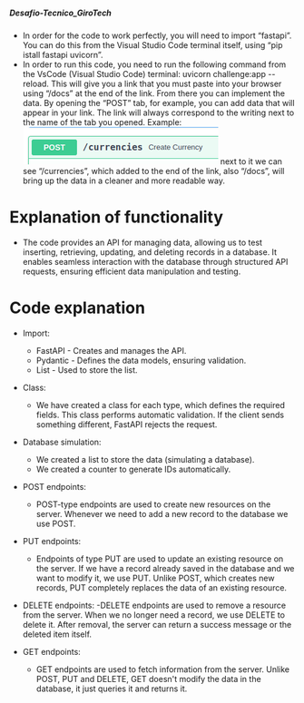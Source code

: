 ##### Desafio-Tecnico_GiroTech #####

- In order for the code to work perfectly, you will need to import “fastapi”. You can do this from the Visual Studio Code terminal itself, using “pip istall fastapi uvicorn”. 
- In order to run this code, you need to run the following command from the VsCode (Visual Studio Code) terminal: uvicorn challenge:app --reload. This will give you a link that you must paste into your browser using “/docs” at the end of the link. From there you can implement the data. By opening the “POST” tab, for example, you can add data that will appear in your link. The link will always correspond to the writing next to the name of the tab you opened. Example: ![alt text](image.png) next to it we can see “/currencies”, which added to the end of the link, also “/docs”, will bring up the data in a cleaner and more readable way.

# Explanation of functionality

- The code provides an API for managing data, allowing us to test inserting, retrieving, updating, and deleting records in a database. It enables seamless interaction with the database through structured API requests, ensuring efficient data manipulation and testing.

# Code explanation
- Import:
    - FastAPI - Creates and manages the API.
    - Pydantic - Defines the data models, ensuring validation.
    - List - Used to store the list.

- Class:
    -  We have created a class for each type, which defines the required fields. This class performs automatic validation. If the client sends something different, FastAPI rejects the request.

- Database simulation:
    - We created a list to store the data (simulating a database).
    - We created a counter to generate IDs automatically.

- POST endpoints:
    - POST-type endpoints are used to create new resources on the server. Whenever we need to add a new record to the database we use POST.

- PUT endpoints:
    - Endpoints of type PUT are used to update an existing resource on the server. If we have a record already saved in the database and we want to modify it, we use PUT. Unlike POST, which creates new records, PUT completely replaces the data of an existing resource.

- DELETE endpoints:
    -DELETE endpoints are used to remove a resource from the server. When we no longer need a record, we use DELETE to delete it. After removal, the server can return a success message or the deleted item itself.

- GET endpoints:
    - GET endpoints are used to fetch information from the server. Unlike POST, PUT and DELETE, GET doesn't modify the data in the database, it just queries it and returns it.